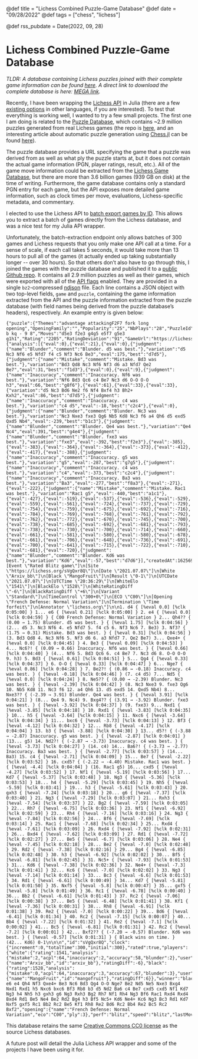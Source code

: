 @def title = "Lichess Combined Puzzle-Game Database"
@def date = "09/28/2022"
@def tags = ["chess", "lichess"]

@def rss_pubdate = Date(2022, 09, 28)

# Lichess Combined Puzzle-Game Database

*TLDR: A database containing Lichess puzzles joined with their complete game information can be found [here](https://github.com/mcognetta/lichess-combined-puzzle-db). A direct link to download the complete database is here: [MEGA link](https://mega.nz/file/ZW8HwTAL#VLC2l2nagO7aQmac6W2WN-V2otJHtxtH4ZMxEqGC2_U).*

Recently, I have been wrapping the [Lichess API](https://lichess.org/api) in Julia (there are a few [existing options](https://lichess.org/api#section/Introduction/Clients) in other languages, if you are interested). To test that everything is working well, I wanted to try a few small projects. The first one I am doing is related to the [Puzzle Database](https://database.lichess.org/#puzzles), which contains ~2.9 million puzzles generated from real Lichess games (the repo is [here](https://github.com/ornicar/lichess-puzzler/tree/master/generator), and an interesting article about automatic puzzle generation using [Chess.jl](https://github.com/romstad/Chess.jl) can be found [here](https://blog.playmagnus.com/generating-tactical-puzzles-with-stockfish-and-chess-jl-part-i/)).

The puzzle database provides a URL specifying the game that a puzzle was derived from as well as what ply the puzzle starts at, but it does not contain the actual game information (PGN, player ratings, result, etc.). All of the game move information could be extracted from the [Lichess Game Database](https://database.lichess.org/#standard_games), but there are more than 3.6 billion games (939 GB on disk) at the time of writing. Furthermore, the game database contains only a standard PGN entry for each game, but the API exposes more detailed game information, such as clock times per move, evaluations, Lichess-specific metadata, and commentary.

I elected to use the Lichess API to [batch export games by ID](https://lichess.org/api#tag/Games/operation/gamesExportIds). This allows you to extract a batch of games directly from the Lichess database, and was a nice test for my Julia API wrapper.

Unfortunately, the batch-extraction endpoint only allows batches of 300 games and Lichess requests that you only make one API call at a time. For a sense of scale, if each call takes 5 seconds, it would take more than 13 hours to pull all of the games (it actually ended up taking substantially longer -- over 30 hours). So that others don’t also have to go through this, I joined the games with the puzzle database and published it to a [public Github repo](https://github.com/mcognetta/lichess-combined-puzzle-db). It contains all 2.9 million puzzles as well as their games, which were exported with all of the [API flags](https://lichess.org/api#tag/Games/operation/gamesExportIds) enabled. They are provided in a single `bz2`-compressed [ndjson](http://ndjson.org/) file. Each line contains a JSON object with two top-level fields, `game` and `puzzle`, containing the game information extracted from the API and the puzzle information extracted from the puzzle database (with field names being derived from the puzzle database’s headers), respectively. An example entry is given below:

```
{"puzzle":{"Themes":"advantage attackingF2F7 fork long opening","OpeningFamily":"","Popularity":"25","NbPlays":"28","PuzzleId":"00LZf","FEN":"r1b1kb1r/pppp1ppp/2n1p3/3nN3/3P2q1/4B3/PPP1BPPP/RN1Q1RK1 b kq - 9 8","Moves":"d5e3 f2e3 g4g5 e5f7 g5e3 g1h1","Rating":"2205","RatingDeviation":"91","GameUrl":"https://lichess.org/sVgQxr8Q/black#16"},"game":{"analysis":[{"eval":0},{"eval":21},{"eval":0},{"judgment":{"name":"Blunder","comment":"Blunder. d5 was best."},"variation":"d5 Nc3 Nf6 e5 Nfd7 f4 c5 Nf3 Nc6 Be3","eval":175,"best":"d7d5"},{"judgment":{"name":"Mistake","comment":"Mistake. Bd3 was best."},"variation":"Bd3 Qd8 Nc3 Nf6 Nf3 d6 a3 Nfd7 Qe2 Be7","eval":31,"best":"f1d3"},{"eval":0},{"eval":9},{"judgment":{"name":"Inaccuracy","comment":"Inaccuracy. Nf6 was best."},"variation":"Nf6 Bd3 Qc6 c4 Be7 Nc3 d6 O-O O-O h3","eval":66,"best":"g8f6"},{"eval":61},{"eval":33},{"eval":33},{"variation":"d5 Nc3 Bd6 Ne2 f6 Nf4 Bxf4 h3 Bh2+ Kxh2","eval":86,"best":"d7d5"},{"judgment":{"name":"Inaccuracy","comment":"Inaccuracy. c4 was best."},"variation":"c4 d5","eval":-18,"best":"c2c4"},{"eval":0},{"judgment":{"name":"Blunder","comment":"Blunder. Nc3 was best."},"variation":"Nc3 Nxe3 fxe3 Qg6 Nb5 Kd8 Nc3 f6 a4 Qh6 d5 exd5 Qxd5 Nb4","eval":-239,"best":"b1c3"},{"judgment":{"name":"Blunder","comment":"Blunder. Qe4 was best."},"variation":"Qe4 Nc4","eval":391,"best":"g4e4"},{"judgment":{"name":"Blunder","comment":"Blunder. fxe3 was best."},"variation":"fxe3","eval":-392,"best":"f2e3"},{"eval":-385},{"eval":-383},{"eval":-364},{"eval":-364},{"eval":-373},{"eval":-412},{"eval":-417},{"eval":-388},{"judgment":{"name":"Inaccuracy","comment":"Inaccuracy. g5 was best."},"variation":"g5","eval":-287,"best":"g7g5"},{"judgment":{"name":"Inaccuracy","comment":"Inaccuracy. c4 was best."},"variation":"c4","eval":-373,"best":"c2c4"},{"judgment":{"name":"Inaccuracy","comment":"Inaccuracy. Ba3 was best."},"variation":"Ba3","eval":-277,"best":"f8a3"},{"eval":-271},{"eval":-222},{"judgment":{"name":"Mistake","comment":"Mistake. Rac1 was best."},"variation":"Rac1 g5","eval":-440,"best":"a1c1"},{"eval":-427},{"eval":-519},{"eval":-537},{"eval":-536},{"eval":-529},{"eval":-559},{"eval":-561},{"eval":-724},{"eval":-737},{"eval":-729},{"eval":-754},{"eval":-759},{"eval":-675},{"eval":-692},{"eval":-716},{"eval":-784},{"eval":-769},{"eval":-768},{"eval":-761},{"eval":-792},{"eval":-762},{"eval":-772},{"eval":-670},{"eval":-745},{"eval":-700},{"eval":-738},{"eval":-685},{"eval":-692},{"eval":-681},{"eval":-793},{"eval":-738},{"eval":-730},{"eval":-700},{"eval":-714},{"eval":-660},{"eval":-661},{"eval":-581},{"eval":-580},{"eval":-580},{"eval":-678},{"eval":-661},{"eval":-706},{"eval":-648},{"eval":-736},{"eval":-691},{"eval":-700},{"eval":-641},{"eval":-715},{"eval":-722},{"eval":-710},{"eval":-681},{"eval":-720},{"judgment":{"name":"Blunder","comment":"Blunder. Kd6 was best."},"variation":"Kd6","eval":-57,"best":"d7d6"}],"createdAt":1625690189765,"variant":"standard","status":"outoftime","pgn":"[Event \"Rated Blitz game\"]\n[Site \"https://lichess.org/sVgQxr8Q\"]\n[Date \"2021.07.07\"]\n[White \"Arxiv_bb\"]\n[Black \"MangoFruit\"]\n[Result \"0-1\"]\n[UTCDate \"2021.07.07\"]\n[UTCTime \"20:36:29\"]\n[WhiteElo \"1541\"]\n[BlackElo \"1528\"]\n[WhiteRatingDiff \"-6\"]\n[BlackRatingDiff \"+6\"]\n[Variant \"Standard\"]\n[TimeControl \"300+0\"]\n[ECO \"C00\"]\n[Opening \"French Defense: Normal Variation\"]\n[Termination \"Time forfeit\"]\n[Annotator \"lichess.org\"]\n\n1. d4 { [%eval 0.0] [%clk 0:05:00] } 1... e6 { [%eval 0.21] [%clk 0:05:00] } 2. e4 { [%eval 0.0] [%clk 0:04:59] } { C00 French Defense: Normal Variation } 2... Qh4?? { (0.00 → 1.75) Blunder. d5 was best. } { [%eval 1.75] [%clk 0:04:56] } (2... d5 3. Nc3 Nf6 4. e5 Nfd7 5. f4 c5 6. Nf3 Nc6 7. Be3) 3. Nf3? { (1.75 → 0.31) Mistake. Bd3 was best. } { [%eval 0.31] [%clk 0:04:56] } (3. Bd3 Qd8 4. Nc3 Nf6 5. Nf3 d6 6. a3 Nfd7 7. Qe2 Be7) 3... Qxe4+ { [%eval 0.0] [%clk 0:04:45] } 4. Be3 { [%eval 0.09] [%clk 0:04:53] } 4... Nc6?! { (0.09 → 0.66) Inaccuracy. Nf6 was best. } { [%eval 0.66] [%clk 0:04:40] } (4... Nf6 5. Bd3 Qc6 6. c4 Be7 7. Nc3 d6 8. O-O O-O 9. h3) 5. Bd3 { [%eval 0.61] [%clk 0:04:51] } 5... Qg4 { [%eval 0.33] [%clk 0:04:37] } 6. O-O { [%eval 0.33] [%clk 0:04:47] } 6... Nge7 { [%eval 0.86] [%clk 0:04:28] } 7. Be2?! { (0.86 → -0.18) Inaccuracy. c4 was best. } { [%eval -0.18] [%clk 0:04:46] } (7. c4 d5) 7... Nd5 { [%eval 0.0] [%clk 0:04:24] } 8. Ne5?? { (0.00 → -2.39) Blunder. Nc3 was best. } { [%eval -2.39] [%clk 0:04:42] } (8. Nc3 Nxe3 9. fxe3 Qg6 10. Nb5 Kd8 11. Nc3 f6 12. a4 Qh6 13. d5 exd5 14. Qxd5 Nb4) 8... Nxe3?? { (-2.39 → 3.91) Blunder. Qe4 was best. } { [%eval 3.91] [%clk 0:04:21] } (8... Qe4 9. Nc4) 9. Bxg4?? { (3.91 → -3.92) Blunder. fxe3 was best. } { [%eval -3.92] [%clk 0:04:37] } (9. fxe3) 9... Nxd1 { [%eval -3.85] [%clk 0:04:18] } 10. Rxd1 { [%eval -3.83] [%clk 0:04:35] } 10... h5 { [%eval -3.64] [%clk 0:04:15] } 11. Nxc6 { [%eval -3.64] [%clk 0:04:34] } 11... bxc6 { [%eval -3.73] [%clk 0:04:13] } 12. Bf3 { [%eval -4.12] [%clk 0:04:32] } 12... Rb8 { [%eval -4.17] [%clk 0:04:04] } 13. b3 { [%eval -3.88] [%clk 0:04:30] } 13... d5?! { (-3.88 → -2.87) Inaccuracy. g5 was best. } { [%eval -2.87] [%clk 0:04:01] } (13... g5) 14. Nd2?! { (-2.87 → -3.73) Inaccuracy. c4 was best. } { [%eval -3.73] [%clk 0:04:27] } (14. c4) 14... Ba6?! { (-3.73 → -2.77) Inaccuracy. Ba3 was best. } { [%eval -2.77] [%clk 0:03:57] } (14... Ba3) 15. c4 { [%eval -2.71] [%clk 0:04:09] } 15... Be7 { [%eval -2.22] [%clk 0:03:52] } 16. cxd5? { (-2.22 → -4.40) Mistake. Rac1 was best. } { [%eval -4.4] [%clk 0:04:04] } (16. Rac1 g5) 16... cxd5 { [%eval -4.27] [%clk 0:03:52] } 17. Nf1 { [%eval -5.19] [%clk 0:03:56] } 17... Kd7 { [%eval -5.37] [%clk 0:03:48] } 18. Ng3 { [%eval -5.36] [%clk 0:03:53] } 18... h4 { [%eval -5.29] [%clk 0:03:45] } 19. Nh5 { [%eval -5.59] [%clk 0:03:41] } 19... h3 { [%eval -5.61] [%clk 0:03:43] } 20. gxh3 { [%eval -7.24] [%clk 0:03:18] } 20... g6 { [%eval -7.37] [%clk 0:03:40] } 21. Ng3 { [%eval -7.29] [%clk 0:03:07] } 21... Rxh3 { [%eval -7.54] [%clk 0:03:37] } 22. Bg2 { [%eval -7.59] [%clk 0:03:05] } 22... Rh7 { [%eval -6.75] [%clk 0:03:36] } 23. Nf1 { [%eval -6.92] [%clk 0:02:59] } 23... Rh4 { [%eval -7.16] [%clk 0:03:16] } 24. Ng3 { [%eval -7.84] [%clk 0:02:56] } 24... Bf6 { [%eval -7.69] [%clk 0:03:14] } 25. Rac1 { [%eval -7.68] [%clk 0:02:34] } 25... Rxd4 { [%eval -7.61] [%clk 0:03:09] } 26. Rxd4 { [%eval -7.92] [%clk 0:02:31] } 26... Bxd4 { [%eval -7.62] [%clk 0:03:09] } 27. Rd1 { [%eval -7.72] [%clk 0:02:27] } 27... Be5 { [%eval -6.7] [%clk 0:03:06] } 28. Ne4 { [%eval -7.45] [%clk 0:02:18] } 28... Be2 { [%eval -7.0] [%clk 0:02:48] } 29. Rd2 { [%eval -7.38] [%clk 0:02:16] } 29... Bg4 { [%eval -6.85] [%clk 0:02:48] } 30. h3 { [%eval -6.92] [%clk 0:02:02] } 30... Bf5 { [%eval -6.81] [%clk 0:02:45] } 31. Nc5+ { [%eval -7.93] [%clk 0:01:53] } 31... Kd6 { [%eval -7.38] [%clk 0:02:36] } 32. Ne4+ { [%eval -7.3] [%clk 0:01:41] } 32... Kc6 { [%eval -7.0] [%clk 0:02:02] } 33. Ng3 { [%eval -7.14] [%clk 0:01:14] } 33... Bc3 { [%eval -6.6] [%clk 0:01:53] } 34. Rd1 { [%eval -6.61] [%clk 0:00:49] } 34... Kd7 { [%eval -5.81] [%clk 0:01:50] } 35. Nxf5 { [%eval -5.8] [%clk 0:00:47] } 35... gxf5 { [%eval -5.8] [%clk 0:01:49] } 36. Rc1 { [%eval -6.78] [%clk 0:00:40] } 36... Bb2 { [%eval -6.61] [%clk 0:01:43] } 37. Rc2 { [%eval -7.06] [%clk 0:00:38] } 37... Be5 { [%eval -6.48] [%clk 0:01:41] } 38. Kf1 { [%eval -7.36] [%clk 0:00:31] } 38... Rh8 { [%eval -6.91] [%clk 0:01:38] } 39. Re2 { [%eval -7.0] [%clk 0:00:22] } 39... Bd6 { [%eval -6.41] [%clk 0:01:34] } 40. Rc2 { [%eval -7.15] [%clk 0:00:07] } 40... Bb4 { [%eval -7.22] [%clk 0:01:32] } 41. Re2 { [%eval -7.1] [%clk 0:00:02] } 41... Bc5 { [%eval -6.81] [%clk 0:01:31] } 42. Rc2 { [%eval -7.2] [%clk 0:00:01] } 42... Bxf2?? { (-7.20 → -0.57) Blunder. Kd6 was best. } { [%eval -0.57] [%clk 0:01:31] } { Black wins on time. } (42... Kd6) 0-1\n\n\n","id":"sVgQxr8Q","clock":{"increment":0,"totalTime":300,"initial":300},"rated":true,"players":{"white":{"rating":1541,"analysis":{"mistake":2,"acpl":64,"inaccuracy":2,"accuracy":58,"blunder":2},"user":{"name":"Arxiv_bb","id":"arxiv_bb"},"ratingDiff":-6},"black":{"rating":1528,"analysis":{"mistake":0,"acpl":64,"inaccuracy":3,"accuracy":67,"blunder":3},"user":{"name":"MangoFruit","id":"mangofruit"},"ratingDiff":6}},"winner":"black","moves":"d4 e6 e4 Qh4 Nf3 Qxe4+ Be3 Nc6 Bd3 Qg4 O-O Nge7 Be2 Nd5 Ne5 Nxe3 Bxg4 Nxd1 Rxd1 h5 Nxc6 bxc6 Bf3 Rb8 b3 d5 Nd2 Ba6 c4 Be7 cxd5 cxd5 Nf1 Kd7 Ng3 h4 Nh5 h3 gxh3 g6 Ng3 Rxh3 Bg2 Rh7 Nf1 Rh4 Ng3 Bf6 Rac1 Rxd4 Rxd4 Bxd4 Rd1 Be5 Ne4 Be2 Rd2 Bg4 h3 Bf5 Nc5+ Kd6 Ne4+ Kc6 Ng3 Bc3 Rd1 Kd7 Nxf5 gxf5 Rc1 Bb2 Rc2 Be5 Kf1 Rh8 Re2 Bd6 Rc2 Bb4 Re2 Bc5 Rc2 Bxf2","opening":{"name":"French Defense: Normal Variation","eco":"C00","ply":3},"perf":"blitz","speed":"blitz","lastMoveAt":1625690725840}}
```

This database retains the same [Creative Commons CC0 license](https://tldrlegal.com/license/creative-commons-cc0-1.0-universal) as the source Lichess databases.

A future post will detail the Julia Lichess API wrapper and some of the projects I have been using it for.